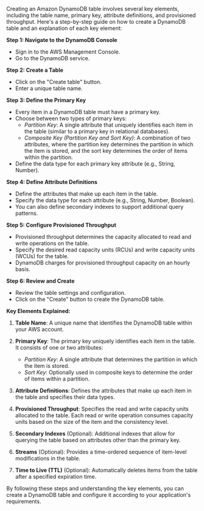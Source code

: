Creating an Amazon DynamoDB table involves several key elements, including the table name, primary key, attribute definitions, and provisioned throughput. Here's a step-by-step guide on how to create a DynamoDB table and an explanation of each key element:

**Step 1: Navigate to the DynamoDB Console**

- Sign in to the AWS Management Console.
- Go to the DynamoDB service.

**Step 2: Create a Table**

- Click on the "Create table" button.
- Enter a unique table name.

**Step 3: Define the Primary Key**

- Every item in a DynamoDB table must have a primary key.
- Choose between two types of primary keys:
  - *Partition Key*: A single attribute that uniquely identifies each item in the table (similar to a primary key in relational databases).
  - *Composite Key (Partition Key and Sort Key)*: A combination of two attributes, where the partition key determines the partition in which the item is stored, and the sort key determines the order of items within the partition.
- Define the data type for each primary key attribute (e.g., String, Number).

**Step 4: Define Attribute Definitions**

- Define the attributes that make up each item in the table.
- Specify the data type for each attribute (e.g., String, Number, Boolean).
- You can also define secondary indexes to support additional query patterns.

**Step 5: Configure Provisioned Throughput**

- Provisioned throughput determines the capacity allocated to read and write operations on the table.
- Specify the desired read capacity units (RCUs) and write capacity units (WCUs) for the table.
- DynamoDB charges for provisioned throughput capacity on an hourly basis.

**Step 6: Review and Create**

- Review the table settings and configuration.
- Click on the "Create" button to create the DynamoDB table.

**Key Elements Explained:**

1. **Table Name**: A unique name that identifies the DynamoDB table within your AWS account.

2. **Primary Key**: The primary key uniquely identifies each item in the table. It consists of one or two attributes:
   - *Partition Key*: A single attribute that determines the partition in which the item is stored.
   - *Sort Key*: Optionally used in composite keys to determine the order of items within a partition.

3. **Attribute Definitions**: Defines the attributes that make up each item in the table and specifies their data types.

4. **Provisioned Throughput**: Specifies the read and write capacity units allocated to the table. Each read or write operation consumes capacity units based on the size of the item and the consistency level.

5. **Secondary Indexes** (Optional): Additional indexes that allow for querying the table based on attributes other than the primary key.

6. **Streams** (Optional): Provides a time-ordered sequence of item-level modifications in the table.

7. **Time to Live (TTL)** (Optional): Automatically deletes items from the table after a specified expiration time.

By following these steps and understanding the key elements, you can create a DynamoDB table and configure it according to your application's requirements.
